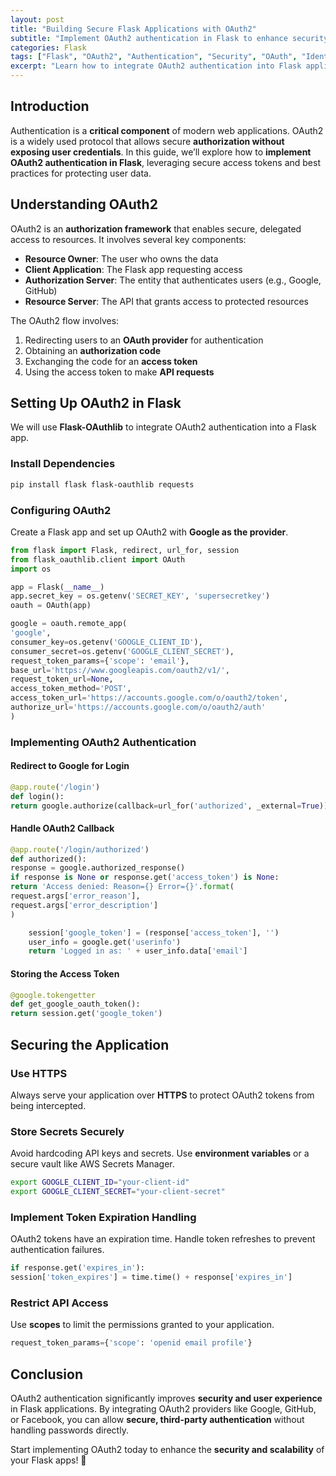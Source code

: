 ```yaml
---
layout: post
title: "Building Secure Flask Applications with OAuth2"
subtitle: "Implement OAuth2 authentication in Flask to enhance security and user management"
categories: Flask
tags: ["Flask", "OAuth2", "Authentication", "Security", "OAuth", "Identity Management"]
excerpt: "Learn how to integrate OAuth2 authentication into Flask applications for secure user authentication. Explore best practices, security considerations, and implementation techniques."
---
```


## Introduction

Authentication is a **critical component** of modern web applications. OAuth2 is a widely used protocol that allows secure **authorization without exposing user credentials**. In this guide, we’ll explore how to **implement OAuth2 authentication in Flask**, leveraging secure access tokens and best practices for protecting user data.

## Understanding OAuth2

OAuth2 is an **authorization framework** that enables secure, delegated access to resources. It involves several key components:

- **Resource Owner**: The user who owns the data
- **Client Application**: The Flask app requesting access
- **Authorization Server**: The entity that authenticates users (e.g., Google, GitHub)
- **Resource Server**: The API that grants access to protected resources

The OAuth2 flow involves:

1. Redirecting users to an **OAuth provider** for authentication
2. Obtaining an **authorization code**
3. Exchanging the code for an **access token**
4. Using the access token to make **API requests**

## Setting Up OAuth2 in Flask

We will use **Flask-OAuthlib** to integrate OAuth2 authentication into a Flask app.

### Install Dependencies

```sh
pip install flask flask-oauthlib requests
```

### Configuring OAuth2

Create a Flask app and set up OAuth2 with **Google as the provider**.

```python
from flask import Flask, redirect, url_for, session
from flask_oauthlib.client import OAuth
import os

app = Flask(__name__)
app.secret_key = os.getenv('SECRET_KEY', 'supersecretkey')
oauth = OAuth(app)

google = oauth.remote_app(
'google',
consumer_key=os.getenv('GOOGLE_CLIENT_ID'),
consumer_secret=os.getenv('GOOGLE_CLIENT_SECRET'),
request_token_params={'scope': 'email'},
base_url='https://www.googleapis.com/oauth2/v1/',
request_token_url=None,
access_token_method='POST',
access_token_url='https://accounts.google.com/o/oauth2/token',
authorize_url='https://accounts.google.com/o/oauth2/auth'
)
```

### Implementing OAuth2 Authentication

#### Redirect to Google for Login

```python
@app.route('/login')
def login():
return google.authorize(callback=url_for('authorized', _external=True))
```

#### Handle OAuth2 Callback

```python
@app.route('/login/authorized')
def authorized():
response = google.authorized_response()
if response is None or response.get('access_token') is None:
return 'Access denied: Reason={} Error={}'.format(
request.args['error_reason'],
request.args['error_description']
)

    session['google_token'] = (response['access_token'], '')
    user_info = google.get('userinfo')
    return 'Logged in as: ' + user_info.data['email']
```

#### Storing the Access Token

```python
@google.tokengetter
def get_google_oauth_token():
return session.get('google_token')
```

## Securing the Application

### Use HTTPS

Always serve your application over **HTTPS** to protect OAuth2 tokens from being intercepted.

### Store Secrets Securely

Avoid hardcoding API keys and secrets. Use **environment variables** or a secure vault like AWS Secrets Manager.

```sh
export GOOGLE_CLIENT_ID="your-client-id"
export GOOGLE_CLIENT_SECRET="your-client-secret"
```

### Implement Token Expiration Handling

OAuth2 tokens have an expiration time. Handle token refreshes to prevent authentication failures.

```python
if response.get('expires_in'):
session['token_expires'] = time.time() + response['expires_in']
```

### Restrict API Access

Use **scopes** to limit the permissions granted to your application.

```python
request_token_params={'scope': 'openid email profile'}
```

## Conclusion

OAuth2 authentication significantly improves **security and user experience** in Flask applications. By integrating OAuth2 providers like Google, GitHub, or Facebook, you can allow **secure, third-party authentication** without handling passwords directly.

Start implementing OAuth2 today to enhance the **security and scalability** of your Flask apps! 🚀  

